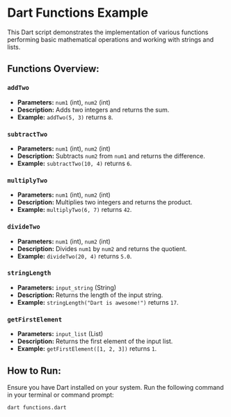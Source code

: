 # Dart Functions Example

This Dart script demonstrates the implementation of various functions performing basic mathematical operations and working with strings and lists.

## Functions Overview:

### `addTwo`
- **Parameters:** `num1` (int), `num2` (int)
- **Description:** Adds two integers and returns the sum.
- **Example:** `addTwo(5, 3)` returns `8`.

### `subtractTwo`
- **Parameters:** `num1` (int), `num2` (int)
- **Description:** Subtracts `num2` from `num1` and returns the difference.
- **Example:** `subtractTwo(10, 4)` returns `6`.

### `multiplyTwo`
- **Parameters:** `num1` (int), `num2` (int)
- **Description:** Multiplies two integers and returns the product.
- **Example:** `multiplyTwo(6, 7)` returns `42`.

### `divideTwo`
- **Parameters:** `num1` (int), `num2` (int)
- **Description:** Divides `num1` by `num2` and returns the quotient.
- **Example:** `divideTwo(20, 4)` returns `5.0`.

### `stringLength`
- **Parameters:** `input_string` (String)
- **Description:** Returns the length of the input string.
- **Example:** `stringLength("Dart is awesome!")` returns `17`.

### `getFirstElement`
- **Parameters:** `input_list` (List<dynamic>)
- **Description:** Returns the first element of the input list.
- **Example:** `getFirstElement([1, 2, 3])` returns `1`.

## How to Run:

Ensure you have Dart installed on your system. Run the following command in your terminal or command prompt:

```bash
dart functions.dart

